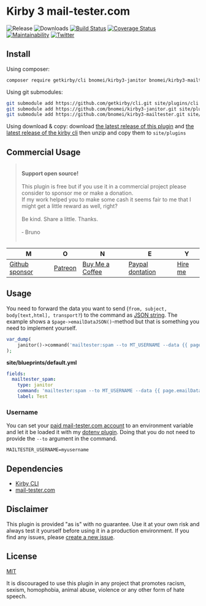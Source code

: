 # Kirby 3 mail-tester.com

![Release](https://flat.badgen.net/packagist/v/bnomei/kirby3-mailtester?color=ae81ff)
![Downloads](https://flat.badgen.net/packagist/dt/bnomei/kirby3-mailtester?color=272822)
[![Build Status](https://flat.badgen.net/travis/bnomei/kirby3-mailtester)](https://travis-ci.com/bnomei/kirby3-mailtester)
[![Coverage Status](https://flat.badgen.net/coveralls/c/github/bnomei/kirby3-mailtester)](https://coveralls.io/github/bnomei/kirby3-mailtester)
[![Maintainability](https://flat.badgen.net/codeclimate/maintainability/bnomei/kirby3-mailtester)](https://codeclimate.com/github/bnomei/kirby3-mailtester)
[![Twitter](https://flat.badgen.net/badge/twitter/bnomei?color=66d9ef)](https://twitter.com/bnomei)

## Install

Using composer:

```bash
composer require getkirby/cli bnomei/kirby3-janitor bnomei/kirby3-mailtester
```

Using git submodules:

```bash
git submodule add https://github.com/getkirby/cli.git site/plugins/cli
git submodule add https://github.com/bnomei/kirby3-janitor.git site/plugins/kirby3-janitor
git submodule add https://github.com/bnomei/kirby3-mailtester.git site/plugins/kirby3-mailtester
```

Using download & copy: download [the latest release of this plugin](https://github.com/bnomei/kirby3-mailtester/releases) and [the latest release of the kirby cli](https://github.com/getkirby/cli/releases) then unzip and copy them to `site/plugins`

## Commercial Usage

> <br>
> <b>Support open source!</b><br><br>
> This plugin is free but if you use it in a commercial project please consider to sponsor me or make a donation.<br>
> If my work helped you to make some cash it seems fair to me that I might get a little reward as well, right?<br><br>
> Be kind. Share a little. Thanks.<br><br>
> &dash; Bruno<br>
> &nbsp;

| M | O | N | E | Y |
|---|----|---|---|---|
| [Github sponsor](https://github.com/sponsors/bnomei) | [Patreon](https://patreon.com/bnomei) | [Buy Me a Coffee](https://buymeacoff.ee/bnomei) | [Paypal dontation](https://www.paypal.me/bnomei/15) | [Hire me](mailto:b@bnomei.com?subject=Kirby) |

## Usage

You need to forward the data you want to send (`from, subject, body[text,html], transport?`) to the command as [JSON string](https://www.php.net/manual/en/function.json-encode.php). The example shows a `$page->emailDataJSON()`-method but that is something you need to implement yourself.

```php
var_dump(
    janitor()->command('mailtester:spam --to MT_USERNAME --data {{ page.emailDataJSON }}')
);
```

**site/blueprints/default.yml**
```yml
fields:
  mailtester_spam:
    type: janitor
    command: 'mailtester:spam --to MT_USERNAME --data {{ page.emailDataJSON }}'
    label: Test
```

### Username

You can set your [paid mail-tester.com account](https://www.mail-tester.com/manager/) to an environment variable and let it be loaded it with my [dotenv plugin](https://github.com/bnomei/kirby3-dotenv). Doing that you do not need to provide the `--to` argument in the command.

```dotenv
MAILTESTER_USERNAME=myusername
```

## Dependencies

- [Kirby CLI](https://github.com/getkirby/cli)
- [mail-tester.com](https://www.mail-tester.com)

## Disclaimer

This plugin is provided "as is" with no guarantee. Use it at your own risk and always test it yourself before using it in a production environment. If you find any issues, please [create a new issue](https://github.com/bnomei/kirby3-mailtester/issues/new).

## License

[MIT](https://opensource.org/licenses/MIT)

It is discouraged to use this plugin in any project that promotes racism, sexism, homophobia, animal abuse, violence or any other form of hate speech.

